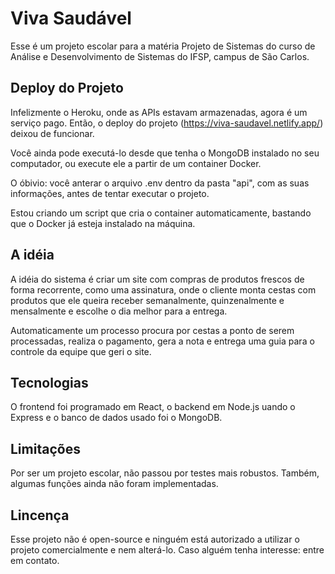 # Viva Saudável
Esse é um projeto escolar para a matéria Projeto de Sistemas do curso de Análise e Desenvolvimento de Sistemas do IFSP, campus de São Carlos.

## Deploy do Projeto
Infelizmente o Heroku, onde as APIs estavam armazenadas, agora é um serviço pago. Então, o deploy do projeto (https://viva-saudavel.netlify.app/) deixou de funcionar.

Você ainda pode executá-lo desde que tenha o MongoDB instalado no seu computador, ou execute ele a partir de um container Docker.

O óbivio: você anterar o arquivo .env dentro da pasta "api", com as suas informações, antes de tentar executar o projeto.

Estou criando um script que cria o container automaticamente, bastando que o Docker já esteja instalado na máquina.

## A idéia
A idéia do sistema é criar um site com compras de produtos frescos de forma recorrente, como uma assinatura, onde o cliente monta cestas com produtos que ele queira receber semanalmente, quinzenalmente e mensalmente e escolhe o dia melhor para a entrega.

Automaticamente um processo procura por cestas a ponto de serem processadas, realiza o pagamento, gera a nota e entrega uma guia para o controle da equipe que geri o site.

## Tecnologias
O frontend foi programado em React, o backend em Node.js uando o Express e o banco de dados usado foi o MongoDB.

## Limitações
Por ser um projeto escolar, não passou por testes mais robustos. Também, algumas funções ainda não foram implementadas.

## Lincença
Esse projeto não é open-source e ninguém está autorizado a utilizar o projeto comercialmente e nem alterá-lo. Caso alguém tenha interesse: entre em contato.
